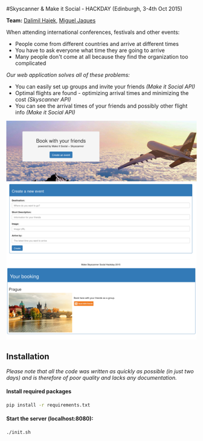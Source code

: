 #Skyscanner & Make it Social - HACKDAY (Edinburgh, 3-4th Oct 2015)

**Team:** [Dalimil Hajek](https://github.com/dalimil), [Miguel Jaques](https://github.com/seuqaj114)

When attending international conferences, festivals and other events:
* People come from different countries and arrive at different times
* You have to ask everyone what time they are going to arrive
* Many people don't come at all because they find the organization too complicated

*Our web application solves all of these problems:*
* You can easily set up groups and invite your friends *(Make it Social API)*
* Optimal flights are found - optimizing arrival times and minimizing the cost *(Skyscanner API)*
* You can see the arrival times of your friends and possibly other flight info *(Make it Social API)*

![01](https://github.com/Dalimil/Skyscanner-Hackday/blob/master/docs/01.png)
![02](https://github.com/Dalimil/Skyscanner-Hackday/blob/master/docs/02.png)
![03](https://github.com/Dalimil/Skyscanner-Hackday/blob/master/docs/03.png)

## Installation
*Please note that all the code was written as quickly as possible (in just two days) and is therefore of poor quality and lacks any documentation.*
#### Install required packages
```sh
pip install -r requirements.txt
```

#### Start the server (localhost:8080):
```sh
./init.sh
```
